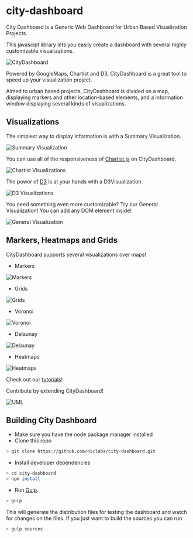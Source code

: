 city-dashboard
==============

City Dashboard is a Generic Web Dashboard for Urban Based Visualization Projects.

This javascipt library lets you easily create a dashboard with several highly customizable visualizations.

![CityDashboard](http://i.imgur.com/4Ip0FAD.png)

Powered by GoogleMaps, Chartist and D3, CityDashboard is a great tool to speed up your visualization project.

Aimed to urban based projects, CityDashboard is divided on a map, displaying markers and other location-based elements, and a information window displaying several kinds of visualizations.

## Visualizations

The simplest way to display information is with a Summary Visualization.

![Summary Visualization](http://i.imgur.com/LCIUtWh.png)

You can use all of the responsiveness of [Chartist.js](http://gionkunz.github.io/chartist-js/) on CityDashboard.

![Chartist Visualizations](http://i.imgur.com/J2rmL25.png)

The power of [D3](http://d3js.org/) is at your hands with a D3Visualization.

![D3 Visualizations](http://i.imgur.com/iPLpmBK.png)

You need something even more customizable? Try our General Visualization! You can add any DOM element inside!

![General Visualization](http://i.imgur.com/lOZU4PL.png)

## Markers, Heatmaps and Grids

CityDashboard supports several visualizations over maps!

* Markers

![Markers](http://i.imgur.com/SzurorW.png)

* Grids

![Grids](http://i.imgur.com/IzZ8d0m.png)

* Voronoi

![Voronoi](http://i.imgur.com/cdAqll4.png)

* Delaunay

![Delaunay](http://i.imgur.com/DmVCNcY.png)

* Heatmaps

![Heatmaps](http://i.imgur.com/CvjkQUb.png)


Check out our [tutorials](docs/docs/index.md)!

Contribute by extending CityDashboard!

![UML](http://i.imgur.com/H7QeJC4.png)



Building City Dashboard
-----------------------

* Make sure you have the node package manager installed
* Clone this repo
```bash
> git clone https://github.com/niclabs/city-dashboard.git
```

* Install developer dependencies
```bash
> cd city-dashboard
> npm install
```

* Run [Gulp](http://gulpjs.com/).
 ```bash
 > gulp
 ```

 This will generate the distribution files for testing the dashboard and watch for changes on the files. If you just want to build the sources you can run

 ```bash
 > gulp sources
 ```
